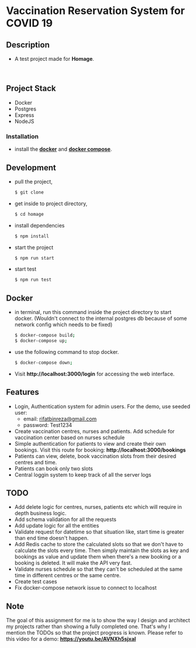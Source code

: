 <h1> Vaccination Reservation System for COVID 19 </h1>

## Description

- A test project made for  **Homage**.

<br/>

## Project Stack

- Docker
- Postgres
- Express
- NodeJS
  <br/>

### Installation

- install the **[docker](https://docs.docker.com/engine/install/ubuntu/)** and **[docker compose](https://docs.docker.com/compose/install/)**.
  <br/>


## Development
- pull the project,
  ```sh
  $ git clone 
  ```
- get inside to project directory,
  ```sh
  $ cd homage
  ```
- install dependencies
  ```sh
  $ npm install
  ```
- start the project
  ```sh
  $ npm run start
  ```
- start test
  ```sh
  $ npm run test
  ```

## Docker
- in terminal, run this command inside the project directory to start docker. (Wouldn't connect to the internal postgres db because of some network config which needs to be fixed)

  ```sh
  $ docker-compose build;
  $ docker-compose up;
  ```

- use the following command to stop docker.

  ```sh
  $ docker-compose down;
  ```

- Visit **http://localhost:3000/login** for accessing the web interface.
  <br/>

## Features
- Login, Authentication system for admin users. For the demo, use seeded user:
    - email: rifatbinreza@gmail.com
    - password: Test1234
- Create vaccination centres, nurses and patients. Add schedule for vaccination center based on nurses schedule
- Simple authentication for patients to view and create their own bookings. Visit this route for booking: **http://localhost:3000/bookings**
- Patients can view, delete, book vaccination slots from their desired centres and time.
- Patients can book only two slots
- Central loggin system to keep track of all the server logs


## TODO
- Add delete logic for centres, nurses, patients etc which will require in depth business logic.
- Add schema validation for all the requests
- Add update logic for all the entities
- Validate request for datetime so that situation like, start time is greater than end time doesn't happen.
- Add Redis cache to store the calculated slots so that we don't have to calculate the slots every time. Then simply maintain the slots as key and bookings as value and update them when there's a new booking or a booking is deleted. It will make the API very fast.
- Validate nurses schedule so that they can't be scheduled at the same time in different centres or the same centre.
- Create test cases
- Fix docker-compose network issue to connect to localhost

## Note
The goal of this assignment for me is to show the way I design and architect my projects rather than showing a fully completed one. That's why I mention the TODOs so that the project progress is known. Please refer to this video for a demo: **https://youtu.be/AVNXh5sjxaI**
